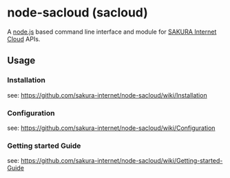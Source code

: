 node-sacloud (sacloud)
=====================

A [node.js](http://nodejs.org) based command line interface and module for [SAKURA Internet Cloud](http://cloud.sakura.ad.jp/) APIs.

## Usage

### Installation

see: https://github.com/sakura-internet/node-sacloud/wiki/Installation

### Configuration

see: https://github.com/sakura-internet/node-sacloud/wiki/Configuration

### Getting started Guide

see: https://github.com/sakura-internet/node-sacloud/wiki/Getting-started-Guide
